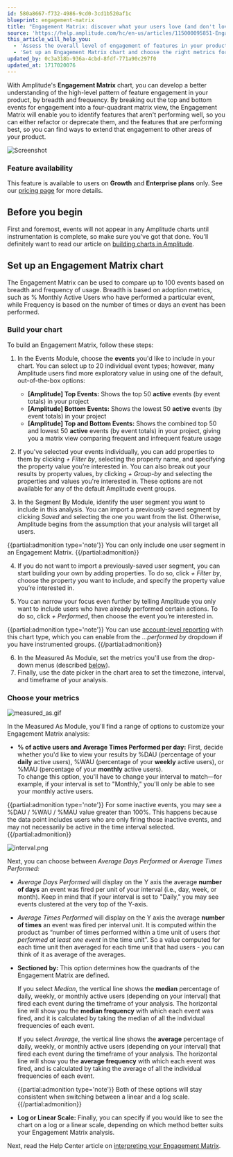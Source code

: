 ```yaml
---
id: 580a8667-f732-4986-9cd0-3cd1b520af1c
blueprint: engagement-matrix
title: "Engagement Matrix: discover what your users love (and don't love) about your product"
source: 'https://help.amplitude.com/hc/en-us/articles/115000095851-Engagement-Matrix-discover-what-your-users-love-and-don-t-love-about-your-product'
this_article_will_help_you:
  - 'Assess the overall level of engagement of features in your product'
  - 'Set up an Engagement Matrix chart and choose the right metrics for your analysis'
updated_by: 0c3a318b-936a-4cbd-8fdf-771a90c297f0
updated_at: 1717020076
---
```

With Amplitude's **Engagement Matrix** chart, you can develop a better understanding of the high-level pattern of feature engagement in your product, by breadth and frequency. By breaking out the top and bottom events for engagement into a four-quadrant matrix view, the Engagement Matrix will enable you to identify features that aren't performing well, so you can either refactor or deprecate them, and the features that are performing best, so you can find ways to extend that engagement to other areas of your product.

![Screenshot](/output/img/engagement-matrix/screenshot.png)

### Feature availability

This feature is available to users on **Growth** and **Enterprise plans** only. See our [pricing page](https://amplitude.com/pricing) for more details.

## Before you begin

First and foremost, events will not appear in any Amplitude charts until instrumentation is complete, so make sure you've got that done. You'll definitely want to read our article on [building charts in Amplitude](/get-started/helpful-definitions).

## Set up an Engagement Matrix chart

The Engagement Matrix can be used to compare up to 100 events based on breadth and frequency of usage. Breadth is based on adoption metrics, such as % Monthly Active Users who have performed a particular event, while Frequency is based on the number of times or days an event has been performed.

### Build your chart

To build an Engagement Matrix, follow these steps:

1. In the Events Module, choose the **events** you'd like to include in your chart. You can select up to 20 individual event types; however, many Amplitude users find more exploratory value in using one of the default, out-of-the-box options:
	* **[Amplitude] Top Events:** Shows the top 50 **active** events (by event totals) in your project
	* **[Amplitude] Bottom Events:** Shows the lowest 50 **act**i**ve** events (by event totals) in your project
	* **[Amplitude] Top and Bottom Events:** Shows the combined top 50 and lowest 50 **active** events (by event totals) in your project, giving you a matrix view comparing frequent and infrequent feature usage
	
2. If you've selected your events individually, you can add properties to them by clicking *+ Filter by*, selecting the property name, and specifying the property value you’re interested in. You can also break out your results by property values, by clicking *+ Group-by* and selecting the properties and values you're interested in. These options are not available for any of the default Amplitude event groups.
3. In the Segment By Module, identify the user segment you want to include in this analysis. You can import a previously-saved segment by clicking *Saved* and selecting the one you want from the list. Otherwise, Amplitude begins from the assumption that your analysis will target all users.  
  
  {{partial:admonition type='note'}}
  You can only include one user segment in an Engagement Matrix.
  {{/partial:admonition}}
  
4. If you do not want to import a previously-saved user segment, you can start building your own by adding properties. To do so, click *+ Filter by*, choose the property you want to include, and specify the property value you’re interested in.

5. You can narrow your focus even further by telling Amplitude you only want to include users who have already performed certain actions. To do so, click *+ Performed*, then choose the event you’re interested in.  
  
  {{partial:admonition type='note'}}
   You can use [account-level reporting](/analytics/account-level-reporting) with this chart type, which you can enable from the *...performed by* dropdown if you have instrumented groups.
  {{/partial:admonition}}

6. In the Measured As Module, set the metrics you'll use from the drop-down menus (described [below](#01H823GJ8AGWK069EYH4GJSVET)).
7. Finally, use the date picker in the chart area to set the timezone, interval, and timeframe of your analysis.

### Choose your metrics

![measured_as.gif](/output/img/engagement-matrix/measured-as-gif.gif)

In the Measured As Module, you'll find a range of options to customize your Engagement Matrix analysis: 

* **% of active users and Average Times Performed per day:** First, decide whether you'd like to view your results by %DAU (percentage of your **daily** active users), %WAU (percentage of your **weekly** active users), or %MAU (percentage of your **monthly** active users).  
To change this option, you'll have to change your interval to match—for example, if your interval is set to "Monthly," you'll only be able to see your monthly active users.

{{partial:admonition type='note'}}
For some inactive events, you may see a %DAU / %WAU / %MAU value greater than 100%. This happens because the data point includes users who are only firing those inactive events, and may not necessarily be active in the time interval selected. 
{{/partial:admonition}}

![interval.png](/output/img/engagement-matrix/interval-png.png)

Next, you can choose between *Average Days Performed* or *Average Times Performed:*

* *Average Days Performed* will display on the Y axis the average **number of days** an event was fired per unit of your interval (i.e., day, week, or month). Keep in mind that if your interval is set to "Daily," you may see events clustered at the very top of the Y-axis.

* *Average Times Performed* will display on the Y axis the average **number of times** an event was fired per interval unit. It is computed within the product as “number of times performed within a time unit of users *that performed at least one event* in the time unit”. So a value computed for each time unit then averaged for each time unit that had users - you can think of it as average of the averages.

* **Sectioned by:** This option determines how the quadrants of the Engagement Matrix are defined.

	If you select *Median*, the vertical line shows the **median** percentage of daily, weekly, or monthly active users (depending on your interval) that fired each event during the timeframe of your analysis. The horizontal line will show you the **median frequency** with which each event was fired, and it is calculated by taking the median of all the individual frequencies of each event.

	If you select *Average*, the vertical line shows the **average** percentage of daily, weekly, or monthly active users (depending on your interval) that fired each event during the timeframe of your analysis. The horizontal line will show you the **average frequency** with which each event was fired, and is calculated by taking the average of all the individual frequencies of each event.

  {{partial:admonition type='note'}}
  Both of these options will stay consistent when switching between a linear and a log scale.
  {{/partial:admonition}}

* **Log or Linear Scale:** Finally, you can specify if you would like to see the chart on a log or a linear scale, depending on which method better suits your Engagement Matrix analysis.

Next, read the Help Center article on [interpreting your Engagement Matrix](/analytics/charts/engagement-matrix/engagement-matrix-interpret).